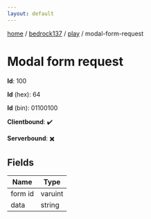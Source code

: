 ```yaml
---
layout: default
---
```


[home](/)  /  [bedrock137](/protocol/bedrock137)  /  [play](/protocol/bedrock137/play)  /  modal-form-request

# Modal form request

**Id**: 100

**Id** (hex): 64

**Id** (bin): 01100100

**Clientbound**: ✔️

**Serverbound**: ✖️

## Fields

Name | Type
---|---
form id | varuint
data | string
